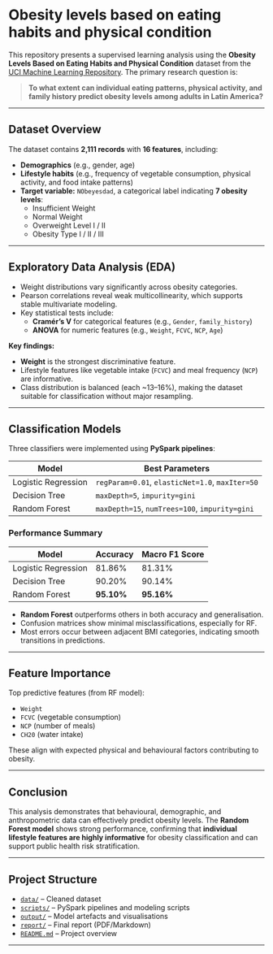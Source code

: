# Obesity levels based on eating habits and physical condition

This repository presents a supervised learning analysis using the **Obesity Levels Based on Eating Habits and Physical Condition** dataset from the [UCI Machine Learning Repository](https://archive.ics.uci.edu/dataset/544/estimation+of+obesity+levels+based+on+eating+habits+and+physical+condition). The primary research question is:

> **To what extent can individual eating patterns, physical activity, and family history predict obesity levels among adults in Latin America?**

---

## Dataset Overview

The dataset contains **2,111 records** with **16 features**, including:
- **Demographics** (e.g., gender, age)
- **Lifestyle habits** (e.g., frequency of vegetable consumption, physical activity, and food intake patterns)
- **Target variable:** `NObeyesdad`, a categorical label indicating **7 obesity levels**:
  - Insufficient Weight
  - Normal Weight
  - Overweight Level I / II
  - Obesity Type I / II / III

---


## Exploratory Data Analysis (EDA)

- Weight distributions vary significantly across obesity categories.
- Pearson correlations reveal weak multicollinearity, which supports stable multivariate modeling.
- Key statistical tests include:
  - **Cramér’s V** for categorical features (e.g., `Gender`, `family_history`)
  - **ANOVA** for numeric features (e.g., `Weight`, `FCVC`, `NCP`, `Age`)

**Key findings:**
- **Weight** is the strongest discriminative feature.
- Lifestyle features like vegetable intake (`FCVC`) and meal frequency (`NCP`) are informative.
- Class distribution is balanced (each ~13–16%), making the dataset suitable for classification without major resampling.


---

## Classification Models

Three classifiers were implemented using **PySpark pipelines**:

| Model                | Best Parameters                                   |
|---------------------|----------------------------------------------------|
| Logistic Regression  | `regParam=0.01`, `elasticNet=1.0`, `maxIter=50`   |
| Decision Tree        | `maxDepth=5`, `impurity=gini`                     |
| Random Forest        | `maxDepth=15`, `numTrees=100`, `impurity=gini`   |

### Performance Summary

| Model                | Accuracy | Macro F1 Score |
|---------------------|----------|----------------|
| Logistic Regression | 81.86%   | 81.31%         |
| Decision Tree       | 90.20%   | 90.14%         |
| Random Forest       | **95.10%** | **95.16%**     |

- **Random Forest** outperforms others in both accuracy and generalisation.
- Confusion matrices show minimal misclassifications, especially for RF.
- Most errors occur between adjacent BMI categories, indicating smooth transitions in predictions.

---

## Feature Importance

Top predictive features (from RF model):
- `Weight`
- `FCVC` (vegetable consumption)
- `NCP` (number of meals)
- `CH20` (water intake)

These align with expected physical and behavioural factors contributing to obesity.

---

## Conclusion

This analysis demonstrates that behavioural, demographic, and anthropometric data can effectively predict obesity levels. The **Random Forest model** shows strong performance, confirming that **individual lifestyle features are highly informative** for obesity classification and can support public health risk stratification.

---

## Project Structure

- [`data/`](./Data) – Cleaned dataset
- [`scripts/`](./Scripts) – PySpark pipelines and modeling scripts
- [`output/`](./Output_figure) – Model artefacts and visualisations
- [`report/`](./Report) – Final report (PDF/Markdown)
- [`README.md`](./README.md) – Project overview

---
